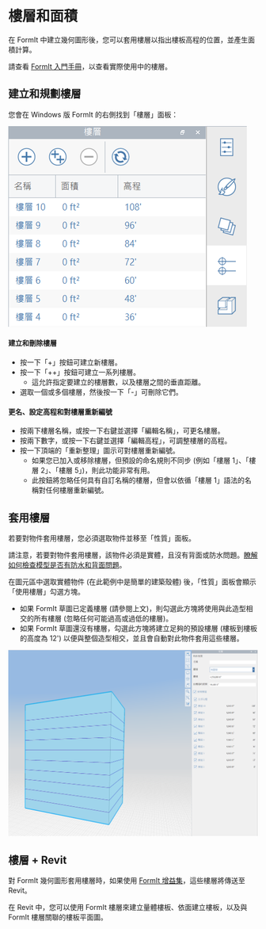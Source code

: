 # 樓層和面積

在 FormIt 中建立幾何圖形後，您可以套用樓層以指出樓板高程的位置，並產生面積計算。

請查看 [FormIt 入門手冊](../formit-primer/part-i/adding-floors-with-levels.md)，以查看實際使用中的樓層。

## 建立和規劃樓層

您會在 Windows 版 FormIt 的右側找到「樓層」面板：

![](../.gitbook/assets/20191217-levels-panel-1.png)

#### 建立和刪除樓層

* 按一下「+」按鈕可建立新樓層。
* 按一下「++」按鈕可建立一系列樓層。
   * 這允許指定要建立的樓層數，以及樓層之間的垂直距離。
* 選取一個或多個樓層，然後按一下「-」可刪除它們。

#### 更名、設定高程和對樓層重新編號

* 按兩下樓層名稱，或按一下右鍵並選擇「編輯名稱」，可更名樓層。
* 按兩下數字，或按一下右鍵並選擇「編輯高程」，可調整樓層的高程。
* 按一下頂端的「重新整理」圖示可對樓層重新編號。
   * 如果您已加入或移除樓層，但預設的命名規則不同步 \(例如「樓層 1」、「樓層 2」、「樓層 5」\)，則此功能非常有用。
   * 此按鈕將忽略任何具有自訂名稱的樓層，但會以依循「樓層 1」語法的名稱對任何樓層重新編號。

## 套用樓層

若要對物件套用樓層，您必須選取物件並移至「性質」面板。

請注意，若要對物件套用樓層，該物件必須是實體，且沒有背面或防水問題。[瞭解如何檢查模型是否有防水和背面問題](https://formit.autodesk.com/blog/post/repairing-solid-models)。

在圖元區中選取實體物件 \(在此範例中是簡單的建築殼體\) 後，「性質」面板會顯示「使用樓層」勾選方塊。

* 如果 FormIt 草圖已定義樓層 \(請參閱上文\)，則勾選此方塊將使用與此造型相交的所有樓層 \(忽略任何可能過高或過低的樓層\)。
* 如果 FormIt 草圖還沒有樓層，勾選此方塊將建立足夠的預設樓層 \(樓板到樓板的高度為 12'\) 以便與整個造型相交，並且會自動對此物件套用這些樓層。

![](../.gitbook/assets/20191217-properties-panel.png)

## 樓層 + Revit

對 FormIt 幾何圖形套用樓層時，如果使用 [FormIt 增益集](https://formit.autodesk.com/page/formit-revit)，這些樓層將傳送至 Revit。

在 Revit 中，您可以使用 FormIt 樓層來建立量體樓板、依面建立樓板，以及與 FormIt 樓層關聯的樓板平面圖。



